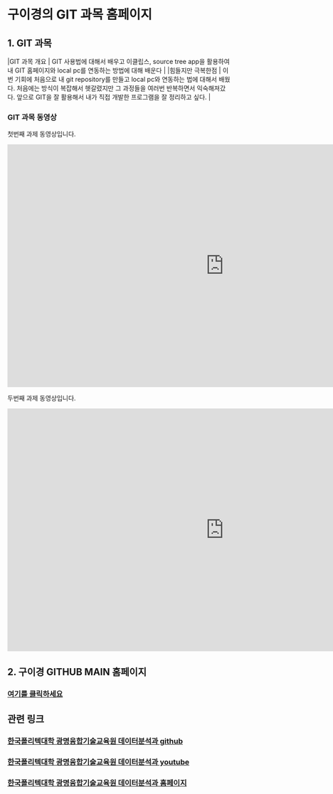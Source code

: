 # 구이경의 GIT 과목 홈페이지


## 1. GIT 과목
|GIT 과목 개요 | GIT 사용법에 대해서 배우고 이클립스, source tree app을 활용하여 내 GIT 홈페이지와 local pc를 연동하는 방법에 대해 배운다 |
|힘들지만 극복한점 | 이번 기회에 처음으로 내 git repository를 만들고 local pc와 연동하는 법에 대해서 배웠다. 처음에는 방식이 복잡해서 헷갈렸지만 그 과정들을 여러번 반복하면서 익숙해져갔다. 앞으로 GIT을 잘 활용해서 내가 직접 개발한 프로그램을 잘 정리하고 싶다. |


### GIT 과목 동영상 
첫번째 과제 동영상입니다.
<iframe width="971" height="546" src="https://www.youtube.com/embed/CjhZyR3kfag?list=PLc_mEFumjq-BBn0MKUIwamapGv53gPZfY" title="YouTube video player" frameborder="0" allow="accelerometer; autoplay; clipboard-write; encrypted-media; gyroscope; picture-in-picture" allowfullscreen></iframe>


두번째 과제 동영상입니다. 
<iframe width="971" height="546" src="https://www.youtube.com/embed/bJ0vm-HXYtw" title="YouTube video player" frameborder="0" allow="accelerometer; autoplay; clipboard-write; encrypted-media; gyroscope; picture-in-picture" allowfullscreen></iframe>


## 2. 구이경 GITHUB MAIN 홈페이지
### [여기를 클릭하세요](https://92kyoung.github.io)


## 관련 링크 
### [한국폴리텍대학 광명융합기술교육원 데이터분석과 github](https://koposoftware.github.io)
### [한국폴리텍대학 광명융합기술교육원 데이터분석과 youtube](https://www.youtube.com/channel/UCwTOdBeKnZo83qTpqc8-rTQ)
### [한국폴리텍대학 광명융합기술교육원 데이터분석과 홈페이지](https://www.kopo.ac.kr/gm)
